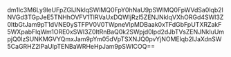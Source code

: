 dm1lc3M6Ly9leUFpZGlJNklqSWlMQ0FpY0hNaU9pSWlMQ0FpWVdSa0lqb2lNVGd3TGpJeE5TNHhOVFV1TlRVaUxDQWljRzl5ZENJNklqVXhORGd4SWl3Z0ltbGtJam9pT1dVNE0ySTFPV0V0TWpneVlpMDBaak0xTFdGbFpUTXRZakF5WXpabFlqWm1ORE0xSWl3Z0ltRnBaQ0k2SWpjd0lpd2dJbTVsZENJNkluUmpjQ0lzSUNKMGVYQmxJam9pYm05dVpTSXNJQ0pvYjNOMElqb2lJaXdnSW5CaGRHZ2lPaUlpTENBaWRHeHpJam9pSWlCOQ==

